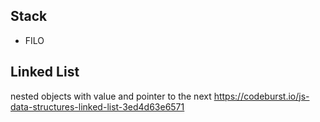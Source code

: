 ## Stack
- FILO

## Linked List
nested objects with value and pointer to the next
https://codeburst.io/js-data-structures-linked-list-3ed4d63e6571